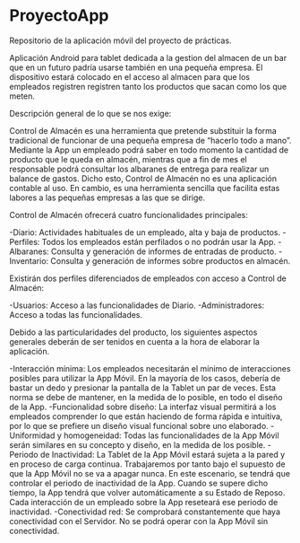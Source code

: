 # ProyectoApp
Repositorio de la aplicación móvil del proyecto de prácticas.

Aplicación Android para tablet dedicada a la gestion del almacen de un bar que en un futuro padría usarse también en una pequeña empresa.
El dispositivo estará colocado en el acceso al almacen para que los empleados registren registren tanto los productos que sacan como los que meten.

Descripción general de lo que se nos exige:

Control de Almacén es una herramienta que pretende substituir la forma tradicional de funcionar de una pequeña empresa de “hacerlo todo a mano”. Mediante la App un empleado podrá saber en todo momento la cantidad de producto que le queda en almacén, mientras que a fin de mes el responsable podrá consultar los albaranes de entrega para realizar un balance de gastos. 
Dicho esto, Control de Almacén no es una aplicación contable al uso. En cambio, es una herramienta sencilla que facilita estas labores a las pequeñas empresas a las que se dirige. 


Control de Almacén ofrecerá cuatro funcionalidades principales:

-Diario: Actividades habituales de un empleado, alta y baja de productos. 
-Perfiles: Todos los empleados están perfilados o no podrán usar la App. 
-Albaranes: Consulta y generación de informes de entradas de producto.
-Inventario: Consulta y generación de informes sobre productos en almacén.


Existirán dos perfiles diferenciados de empleados con acceso a Control de Almacén:

-Usuarios: Acceso a las funcionalidades de Diario.
-Administradores: Acceso a todas las funcionalidades.


Debido a las particularidades del producto, los siguientes aspectos generales deberán de ser tenidos en cuenta a la hora de elaborar la aplicación.

-Interacción mínima: Los empleados necesitarán el mínimo de interacciones posibles para utilizar la App Móvil. En la mayoría de los casos, debería de bastar un dedo y presionar la pantalla de la Tablet un par de veces. Esta norma se debe de mantener, en la medida de lo posible, en todo el diseño de la App.
-Funcionalidad sobre diseño: La interfaz visual permitirá a los empleados comprender lo que están haciendo de forma rápida e intuitiva, por lo que se prefiere un diseño visual funcional sobre uno elaborado. 
-Uniformidad y homogeneidad: Todas las funcionalidades de la App Móvil serán similares en su concepto y diseño, en la medida de los posible. 
-Periodo de Inactividad: La Tablet de la App Móvil estará sujeta a la pared y en proceso de carga continua. Trabajaremos por tanto bajo el supuesto de que la App Móvil no se va a apagar nunca. En este escenario, se tendrá que controlar el periodo de inactividad de la App. Cuando se supere dicho tiempo, la App tendrá que volver automáticamente a su Estado de Reposo. Cada interacción de un empleado sobre la App reseteará ese periodo de inactividad. 
-Conectividad red: Se comprobará constantemente que haya conectividad con el Servidor. No se podrá operar con la App Móvil sin conectividad. 
